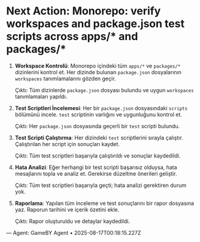 # Next Action: Monorepo: verify workspaces and package.json test scripts across apps/* and packages/*

1. **Workspace Kontrolü**: Monorepo içindeki tüm `apps/*` ve `packages/*` dizinlerini kontrol et. Her dizinde bulunan `package.json` dosyalarının `workspaces` tanımlamalarını gözden geçir.

   Çıktı: Tüm dizinlerde `package.json` dosyası bulundu ve uygun `workspaces` tanımlamaları yapıldı.

2. **Test Scriptleri İncelemesi**: Her bir `package.json` dosyasındaki `scripts` bölümünü incele. `test` scriptinin varlığını ve uygunluğunu kontrol et.

   Çıktı: Her `package.json` dosyasında geçerli bir `test` scripti bulundu.

3. **Test Scripti Çalıştırma**: Her dizindeki `test` scriptlerini sırayla çalıştır. Çalıştırılan her script için sonuçları kaydet.

   Çıktı: Tüm test scriptleri başarıyla çalıştırıldı ve sonuçlar kaydedildi.

4. **Hata Analizi**: Eğer herhangi bir test scripti başarısız olduysa, hata mesajlarını topla ve analiz et. Gerekirse düzeltme önerileri geliştir.

   Çıktı: Tüm test scriptleri başarıyla geçti; hata analizi gerektiren durum yok.

5. **Raporlama**: Yapılan tüm inceleme ve test sonuçlarını bir rapor dosyasına yaz. Raporun tarihini ve içerik özetini ekle.

   Çıktı: Rapor oluşturuldu ve detaylar kaydedildi.

— Agent: GameBY Agent • 2025-08-17T00:18:15.227Z
